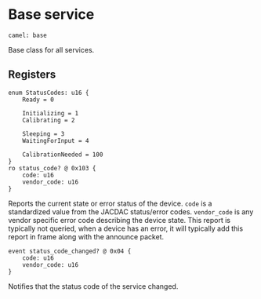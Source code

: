 # Base service

    camel: base

Base class for all services.

## Registers

    enum StatusCodes: u16 {
        Ready = 0

        Initializing = 1
        Calibrating = 2

        Sleeping = 3
        WaitingForInput = 4

        CalibrationNeeded = 100
    }
    ro status_code? @ 0x103 {
        code: u16
        vendor_code: u16
    }

Reports the current state or error status of the device. ``code`` is a standardized value from 
the JACDAC status/error codes. ``vendor_code`` is any vendor specific error code describing the device
state. This report is typically not queried, when a device has an error, it will typically
add this report in frame along with the announce packet.

    event status_code_changed? @ 0x04 {
        code: u16
        vendor_code: u16
    }

Notifies that the status code of the service changed.